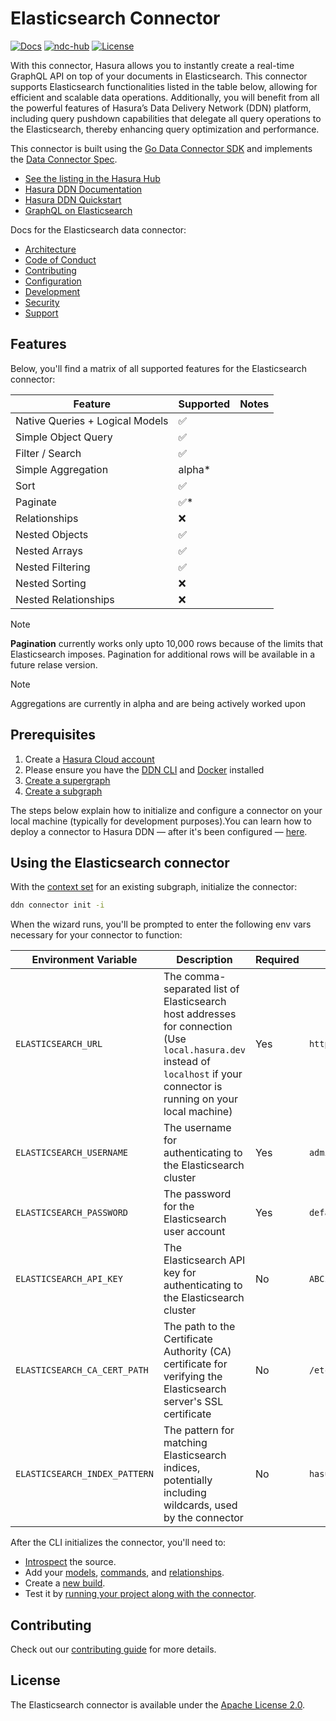 # Elasticsearch Connector

[![Docs](https://img.shields.io/badge/docs-v3.x-brightgreen.svg?style=flat)](https://hasura.io/docs/3.0)
[![ndc-hub](https://img.shields.io/badge/ndc--hub-elasticsearch-blue.svg?style=flat)](https://hasura.io/connectors/elasticsearch)
[![License](https://img.shields.io/badge/license-Apache--2.0-purple.svg?style=flat)](https://www.apache.org/licenses/LICENSE-2.0)

With this connector, Hasura allows you to instantly create a real-time GraphQL API on top of your documents in
Elasticsearch. This connector supports Elasticsearch functionalities listed in the table below, allowing for efficient
and scalable data operations. Additionally, you will benefit from all the powerful features of Hasura’s Data Delivery
Network (DDN) platform, including query pushdown capabilities that delegate all query operations to the Elasticsearch,
thereby enhancing query optimization and performance.

This connector is built using the [Go Data Connector SDK](https://github.com/hasura/ndc-sdk-go) and implements the
[Data Connector Spec](https://github.com/hasura/ndc-spec).

- [See the listing in the Hasura Hub](https://hasura.io/connectors/elasticsearch)
- [Hasura DDN Documentation](https://hasura.io/docs/3.0)
- [Hasura DDN Quickstart](https://hasura.io/docs/3.0/getting-started/quickstart)
- [GraphQL on Elasticsearch](https://hasura.io/graphql/database/elasticsearch)

Docs for the Elasticsearch data connector:

- [Architecture](https://github.com/hasura/ndc-elasticsearch/blob/main/docs/architecture.md)
- [Code of Conduct](https://github.com/hasura/ndc-elasticsearch/blob/main/docs/code-of-conduct.md)
- [Contributing](https://github.com/hasura/ndc-elasticsearch/blob/main/docs/contributing.md)
- [Configuration](https://github.com/hasura/ndc-elasticsearch/blob/main/docs/configuration.md)
- [Development](https://github.com/hasura/ndc-elasticsearch/blob/main/docs/development.md)
- [Security](https://github.com/hasura/ndc-elasticsearch/blob/main/docs/security.md)
- [Support](https://github.com/hasura/ndc-elasticsearch/blob/main/docs/support.md)

## Features

Below, you'll find a matrix of all supported features for the Elasticsearch connector:

| Feature                         | Supported | Notes |
| ------------------------------- | --------- | ----- |
| Native Queries + Logical Models | ✅        |       |
| Simple Object Query             | ✅        |       |
| Filter / Search                 | ✅        |       |
| Simple Aggregation              | alpha\*   |       |
| Sort                            | ✅        |       |
| Paginate                        | ✅\*      |       |
| Relationships                   | ❌        |       |
| Nested Objects                  | ✅        |       |
| Nested Arrays                   | ✅        |       |
| Nested Filtering                | ✅        |       |
| Nested Sorting                  | ❌        |       |
| Nested Relationships            | ❌        |       |

> [!Note]
> **Pagination** currently works only upto 10,000 rows because of the limits that Elasticsearch imposes. Pagination for additional rows will be available in a future relase version.

> [!Note]
> Aggregations are currently in alpha and are being actively worked upon

## Prerequisites

1. Create a [Hasura Cloud account](https://console.hasura.io)
2. Please ensure you have the [DDN CLI](https://hasura.io/docs/3.0/cli/installation) and
   [Docker](https://docs.docker.com/engine/install/) installed
3. [Create a supergraph](https://hasura.io/docs/3.0/getting-started/init-supergraph)
4. [Create a subgraph](https://hasura.io/docs/3.0/getting-started/init-subgraph)

The steps below explain how to initialize and configure a connector on your local machine (typically for development
purposes).You can learn how to deploy a connector to Hasura DDN — after it's been configured —
[here](https://hasura.io/docs/3.0/getting-started/deployment/deploy-a-connector).

## Using the Elasticsearch connector

With the [context set](https://hasura.io/docs/3.0/cli/commands/ddn_context_set/) for an existing subgraph, initialize
the connector:

```sh
ddn connector init -i
```

When the wizard runs, you'll be prompted to enter the following env vars necessary for your connector to function:

| Environment Variable          | Description                                                                                                                                                                | Required | Example Value                                                  |
| ----------------------------- | -------------------------------------------------------------------------------------------------------------------------------------------------------------------------- | -------- | -------------------------------------------------------------- |
| `ELASTICSEARCH_URL`           | The comma-separated list of Elasticsearch host addresses for connection (Use `local.hasura.dev` instead of `localhost` if your connector is running on your local machine) | Yes      | `https://example.es.gcp.cloud.es.io:9200`                      |
| `ELASTICSEARCH_USERNAME`      | The username for authenticating to the Elasticsearch cluster                                                                                                               | Yes      | `admin`                                                        |
| `ELASTICSEARCH_PASSWORD`      | The password for the Elasticsearch user account                                                                                                                            | Yes      | `default`                                                      |
| `ELASTICSEARCH_API_KEY`       | The Elasticsearch API key for authenticating to the Elasticsearch cluster                                                                                                  | No       | `ABCzYWk0NEI0aDRxxxxxxxxxx1k6LWVQa2gxMUpRTUstbjNwTFIzbGoyUQ==` |
| `ELASTICSEARCH_CA_CERT_PATH`  | The path to the Certificate Authority (CA) certificate for verifying the Elasticsearch server's SSL certificate                                                            | No       | `/etc/connector/cacert.pem`                                    |
| `ELASTICSEARCH_INDEX_PATTERN` | The pattern for matching Elasticsearch indices, potentially including wildcards, used by the connector                                                                     | No       | `hasura*`                                                      |

After the CLI initializes the connector, you'll need to:

- [Introspect](https://hasura.io/docs/3.0/cli/commands/ddn_connector_introspect) the source.
- Add your [models](https://hasura.io/docs/3.0/cli/commands/ddn_model_add),
  [commands](https://hasura.io/docs/3.0/cli/commands/ddn_command_add), and
  [relationships](https://hasura.io/docs/3.0/cli/commands/ddn_relationship_add).
- Create a [new build](https://hasura.io/docs/3.0/cli/commands/ddn_supergraph_build_local).
- Test it by [running your project along with the connector](https://hasura.io/docs/3.0/cli/commands/ddn_run#examples).

## Contributing

Check out our [contributing guide](https://github.com/hasura/ndc-elasticsearch/blob/main/docs/contributing.md) for more
details.

## License

The Elasticsearch connector is available under the [Apache License 2.0](https://www.apache.org/licenses/LICENSE-2.0).
